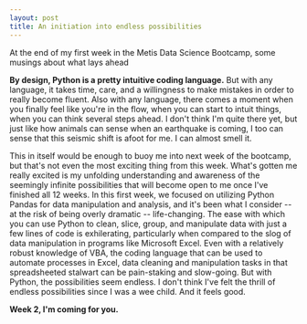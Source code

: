 ```yaml
---
layout: post
title: An initiation into endless possibilities
---
```


<div class="message">
  At the end of my first week in the Metis Data Science Bootcamp, some musings about what lays ahead
</div>

**By design, Python is a pretty intuitive coding language.** But with any language, it takes time, care, and a willingness to make mistakes in order to really become fluent. Also with any language, there comes a moment when you finally feel like you're in the flow, when you can start to intuit things, when you can think several steps ahead. I don't think I'm quite there yet, but just like how animals can sense when an earthquake is coming, I too can sense that this seismic shift is afoot for me. I can almost smell it.

This in itself would be enough to buoy me into next week of the bootcamp, but that's not even the most exciting thing from this week. What's gotten me really excited is my unfolding understanding and awareness of the seemingly infinite possibilities that will become open to me once I've finished all 12 weeks. In this first week, we focused on utilizing Python Pandas for data manipulation and analysis, and it's been what I consider -- at the risk of being overly dramatic -- life-changing. The ease with which you can use Python to clean, slice, group, and manipulate data with just a few lines of code is exhilerating, particularly when compared to the slog of data manipulation in programs like Microsoft Excel. Even with a relatively robust knowledge of VBA, the coding language that can be used to automate processes in Excel, data cleaning and manipulation tasks in that spreadsheeted stalwart can be pain-staking and slow-going. But with Python, the possibilities seem endless. I don't think I've felt the thrill of endless possibilities since I was a wee child. And it feels good.

**Week 2, I'm coming for you.**
